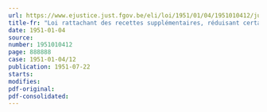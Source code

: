 ```yaml
---
url: https://www.ejustice.just.fgov.be/eli/loi/1951/01/04/1951010412/justel
title-fr: "Loi rattachant des recettes supplémentaires, réduisant certains crédits ouverts et ouvrant des crédits supplémentaires au budget ordinaire du Congo belge et du Rwanda-Burundi pour l'exercice 1947"
date: 1951-01-04
source:
number: 1951010412
page: 888888
case: 1951-01-04/12
publication: 1951-07-22
starts:
modifies:
pdf-original:
pdf-consolidated:
---
```


